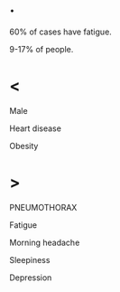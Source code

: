 # .

60% of cases have fatigue.

9-17% of people.

# <

Male

Heart disease

Obesity

# >

PNEUMOTHORAX

Fatigue

Morning headache

Sleepiness

Depression
